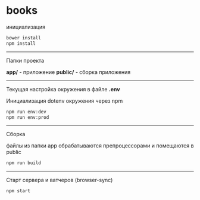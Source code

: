 # books

инициализация
```javascript
bower install
npm install
```
---
Папки проекта

**app/** - приложение
**public/** - сборка приложения 

---
Текущая настройка окружения в файле **.env**

Инициализация dotenv окружения через npm

```javascript
npm run env:dev
npm run env:prod
```
---
Сборка

файлы из папки app обрабатываются препроцессорами и помещаются в public
```javascript
npm run build
```
---
Старт сервера и ватчеров (browser-sync)
```javascript
npm start
```
